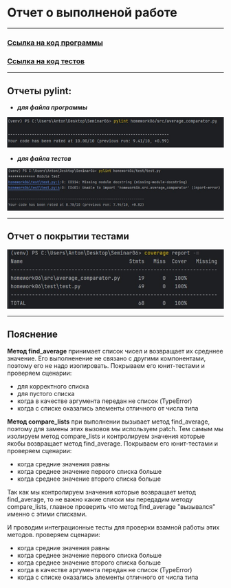 # Отчет о выполненой работе

---

### [Ссылка на код программы](https://github.com)
### [Ссылка на код тестов](https://github.com)

---
## Отчеты pylint:
 * ***для файла программы***

![average_comparator pylint](pylint_ac.jpg)

* ***для файла тестов***

![test pylint](pylint_test.jpg)

---

## Отчет о покрытии тестами

![coverage](coverage.jpg)

---
## Пояснение

**Метод find_average** принимает список чисел и возвращает их средннее значение. 
Его выполненение не связано с другими компонентами, поэтому его не надо изолировать.
Покрываем его юнит-тестами и проверяем сценарии:
* для корректного списка
* для пустого списка
* когда в качестве аргумента передан не список (TypeError)
* когда с списке оказались элементы отличного от числа типа


**Метод compare_lists** при выполнении вызывает метод find_average, 
поэтому для замены этих вызовов мы используем patch. Тем самым мы изолируем
метод compare_lists и контролируем значения которые якобы возвращает метод find_average.
Покрываем его юнит-тестами и проверяем сценарии:
* когда средние значения равны
* когда среднее значение первого списка больше
* когда среднее значение второго списка больше

Так как мы контролируем значения которые возвращает метод find_average, то 
не важно какие списки мы передадим методу compare_lists, главное проверить что метод find_average
"вызывался" именно с этими списками.

И проводим интеграционные тесты для проверки взамной работы этих методов.
проверяем сценарии:
* когда средние значения равны
* когда среднее значение первого списка больше
* когда среднее значение второго списка больше
* когда в качестве аргумента передан не список (TypeError)
* когда с списке оказались элементы отличного от числа типа
 